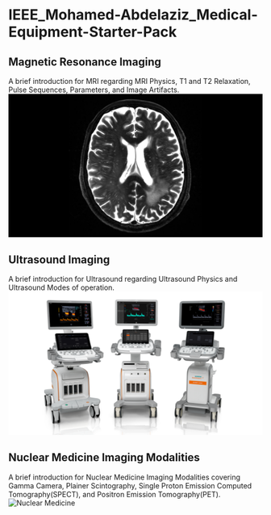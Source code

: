 # IEEE_Mohamed-Abdelaziz_Medical-Equipment-Starter-Pack
## Magnetic Resonance Imaging
A  brief introduction for MRI regarding MRI Physics, T1 and T2 Relaxation, Pulse Sequences, Parameters, and Image Artifacts.
![MRI](MRI.png)

## Ultrasound Imaging
A brief introduction for Ultrasound regarding Ultrasound Physics and Ultrasound Modes of operation.
![UltraSound](Ultrasound.png)
## Nuclear Medicine Imaging Modalities
A brief introduction for Nuclear Medicine Imaging Modalities covering Gamma Camera, Plainer Scintography, Single Proton Emission Computed Tomography(SPECT), and Positron Emission Tomography(PET). 
![Nuclear Medicine](PET_Sinogram_BackProjection.gif)


